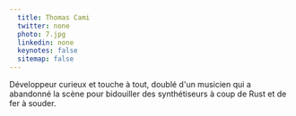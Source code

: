```yaml
---
  title: Thomas Cami
  twitter: none
  photo: 7.jpg
  linkedin: none
  keynotes: false
  sitemap: false
---
```

Développeur curieux et touche à tout, doublé d'un musicien qui a abandonné la scène pour bidouiller des synthétiseurs à coup de Rust et de fer à souder.